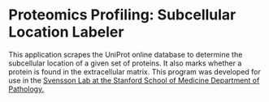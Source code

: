 # Proteomics Profiling: Subcellular Location Labeler
This application scrapes the UniProt online database to determine the subcellular location of a given set of proteins. It also marks whether a protein is found in the extracellular matrix. This program was developed for use in the [Svensson Lab at the Stanford School of Medicine Department of Pathology.](http://www.svenssonlabstanford.org/)